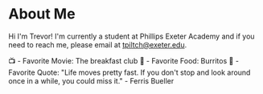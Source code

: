 # About Me
Hi I'm Trevor! I'm currently a student at Phillips Exeter Academy and if you need to reach me, please email at tpiltch@exeter.edu.

📺 - Favorite Movie: The breakfast club
🌯 - Favorite Food: Burritos
💭 - Favorite Quote: "Life moves pretty fast. If you don't stop and look around once in a while, you could miss it." - Ferris Bueller

<!---
trevorpiltch/trevorpiltch is a ✨ special ✨ repository because its `README.md` (this file) appears on your GitHub profile.
You can click the Preview link to take a look at your changes.
--->
